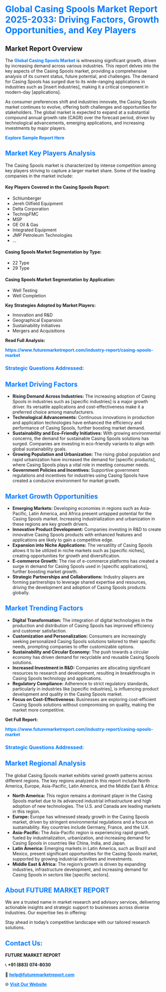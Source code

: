 <h1 style="color: #007BFF;">Global Casing Spools Market Report 2025-2033: Driving Factors, Growth Opportunities, and Key Players</h1>

<section id="overview">
<h2>Market Report Overview</h2>
<p>The <a href="https://www.futuremarketreport.com/industry-report/casing-spools-market" style="color: #007BFF; text-decoration: none;"><strong>Global Casing Spools Market</strong></a> is witnessing significant growth, driven by increasing demand across various industries. This report delves into the key aspects of the Casing Spools market, providing a comprehensive analysis of its current status, future potential, and challenges. The demand for Casing Spools has surged due to its wide-ranging applications in industries such as [insert industries], making it a critical component in modern-day [applications].</p>
<p>As consumer preferences shift and industries innovate, the Casing Spools market continues to evolve, offering both challenges and opportunities for stakeholders. The global market is expected to expand at a substantial compound annual growth rate (CAGR) over the forecast period, driven by technological advancements, emerging applications, and increasing investments by major players.</p>
</section>

<section id="overview">
<p><a href="https://www.futuremarketreport.com/request-sample/reportId=102730" style="color: #007BFF; text-decoration: none;"><strong>Explore Sample Report Here</strong></a></p>
</section>

<section id="key-players">
<h2 style="color: #007BFF;">Market Key Players Analysis</h2>
<p>The Casing Spools market is characterized by intense competition among key players striving to capture a larger market share. Some of the leading companies in the market include:</p>
<h4>Key Players Covered in the Casing Spools Report:</h4>
<ul><li>Schlumberger</li><li>Jereh Oilfield Equipment</li><li>Delta Corporation</li><li>TechnipFMC</li><li>MSP</li><li>GE Oil &amp; Gas</li><li>Integrated Equipment</li><li>JMP Petroleum Technologies</li><li>...</li></ul>
<h4>Casing Spools Market Segmentation by Type:</h4>
<ul><li>22 Type</li><li>29 Type</li></ul>

<h4>Casing Spools Market Segmentation by Application:</h4>
<ul><li>Well Testing</li><li>Well Completion</li></ul>
<p><strong>Key Strategies Adopted by Market Players:</strong></p>
<ul>
<li>Innovation and R&D</li>
<li>Geographical Expansion</li>
<li>Sustainability Initiatives</li>
<li>Mergers and Acquisitions</li>
</ul>
</section>

<section>
<p><strong>Read Full Analysis: </strong></p><a href="https://www.futuremarketreport.com/industry-report/casing-spools-market" style="color: #007BFF; text-decoration: none;"><strong>https://www.futuremarketreport.com/industry-report/casing-spools-market</strong></a>
<h3 style="color: #007BFF;">Strategic Questions Addressed:</h3>
</section>

<section id="driving-factors">
<h2 style="color: #007BFF;">Market Driving Factors</h2>
<ul>
<li><strong>Rising Demand Across Industries:</strong> The increasing adoption of Casing Spools in industries such as [specific industries] is a major growth driver. Its versatile applications and cost-effectiveness make it a preferred choice among manufacturers.</li>
<li><strong>Technological Advancements:</strong> Continuous innovations in production and application technologies have enhanced the efficiency and performance of Casing Spools, further boosting market demand.</li>
<li><strong>Sustainability and Eco-Friendly Initiatives:</strong> With growing environmental concerns, the demand for sustainable Casing Spools solutions has surged. Companies are investing in eco-friendly variants to align with global sustainability goals.</li>
<li><strong>Growing Population and Urbanization:</strong> The rising global population and rapid urbanization have increased the demand for [specific products], where Casing Spools plays a vital role in meeting consumer needs.</li>
<li><strong>Government Policies and Incentives:</strong> Supportive government regulations and incentives for industries using Casing Spools have created a conducive environment for market growth.</li>
</ul>
</section>

<section id="growth-opportunities">
<h2 style="color: #007BFF;">Market Growth Opportunities</h2>
<ul>
<li><strong>Emerging Markets:</strong> Developing economies in regions such as Asia-Pacific, Latin America, and Africa present untapped potential for the Casing Spools market. Increasing industrialization and urbanization in these regions are key growth drivers.</li>
<li><strong>Innovative Product Development:</strong> Companies investing in R&D to create innovative Casing Spools products with enhanced features and applications are likely to gain a competitive edge.</li>
<li><strong>Expansion into Niche Applications:</strong> The versatility of Casing Spools allows it to be utilized in niche markets such as [specific niches], creating opportunities for growth and diversification.</li>
<li><strong>E-commerce Growth:</strong> The rise of e-commerce platforms has created a surge in demand for Casing Spools used in [specific applications], further boosting market growth.</li>
<li><strong>Strategic Partnerships and Collaborations:</strong> Industry players are forming partnerships to leverage shared expertise and resources, driving the development and adoption of Casing Spools products globally.</li>
</ul>
</section>

<section id="trending-factors">
<h2 style="color: #007BFF;">Market Trending Factors</h2>
<ul>
<li><strong>Digital Transformation:</strong> The integration of digital technologies in the production and distribution of Casing Spools has improved efficiency and customer satisfaction.</li>
<li><strong>Customization and Personalization:</strong> Consumers are increasingly seeking personalized Casing Spools solutions tailored to their specific needs, prompting companies to offer customizable options.</li>
<li><strong>Sustainability and Circular Economy:</strong> The push towards a circular economy has driven demand for recyclable and reusable Casing Spools solutions.</li>
<li><strong>Increased Investment in R&D:</strong> Companies are allocating significant resources to research and development, resulting in breakthroughs in Casing Spools technology and applications.</li>
<li><strong>Regulatory Compliance:</strong> Adherence to strict regulatory standards, particularly in industries like [specific industries], is influencing product development and quality in the Casing Spools market.</li>
<li><strong>Focus on Cost-Effectiveness:</strong> Businesses are exploring cost-efficient Casing Spools solutions without compromising on quality, making the market more competitive.</li>
</ul>
</section>

<section>
<p><strong>Get Full Report: </strong></p><a href="https://www.futuremarketreport.com/industry-report/casing-spools-market" style="color: #007BFF; text-decoration: none;"><strong>https://www.futuremarketreport.com/industry-report/casing-spools-market</strong></a>
<h3 style="color: #007BFF;">Strategic Questions Addressed:</h3>
</section>


<section id="regional-analysis">
<h2 style="color: #007BFF;">Market Regional Analysis</h2>
<p>The global Casing Spools market exhibits varied growth patterns across different regions. The key regions analyzed in this report include North America, Europe, Asia-Pacific, Latin America, and the Middle East & Africa:</p>
<ul>
<li><strong>North America:</strong> This region remains a dominant player in the Casing Spools market due to its advanced industrial infrastructure and high adoption of new technologies. The U.S. and Canada are leading markets in this region.</li>
<li><strong>Europe:</strong> Europe has witnessed steady growth in the Casing Spools market, driven by stringent environmental regulations and a focus on sustainability. Key countries include Germany, France, and the U.K.</li>
<li><strong>Asia-Pacific:</strong> The Asia-Pacific region is experiencing rapid growth, fueled by industrialization, urbanization, and increasing demand for Casing Spools in countries like China, India, and Japan.</li>
<li><strong>Latin America:</strong> Emerging markets in Latin America, such as Brazil and Mexico, present significant opportunities for the Casing Spools market, supported by growing industrial activities and investments.</li>
<li><strong>Middle East & Africa:</strong> The region’s growth is driven by expanding industries, infrastructure development, and increasing demand for Casing Spools in sectors like [specific sectors].</li>
</ul>
</section>

<footer>
<h2 style="color: #007BFF;">About FUTURE MARKET REPORT</h2>
<p>We are a trusted name in market research and advisory services, delivering actionable insights and strategic support to businesses across diverse industries. Our expertise lies in offering:</p>

<p>Stay ahead in today’s competitive landscape with our tailored research solutions.</p>

<h2 style="color: #007BFF;">Contact Us:</h2>
<p><strong>FUTURE MARKET REPORT</strong></p>
<p>📞 <strong>+91 (883) 074-8030</strong></p>
<p>📧 <strong><a href="mailto:help@futuremarketreport.com" style="color: #007BFF;">help@futuremarketreport.com</a></strong></p>
<p>🌐 <strong><a href="https://www.futuremarketreport.com/" style="color: #007BFF;">Visit Our Website</a></strong></p>
</footer>